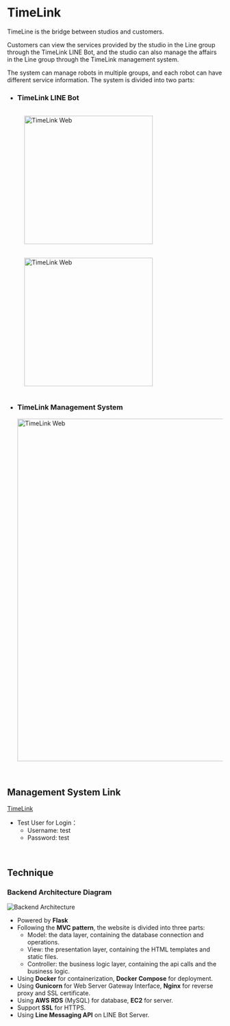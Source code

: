 # TimeLink

TimeLine is the bridge between studios and customers.

Customers can view the services provided by the studio in the Line group through the TimeLink LINE Bot, and the studio can also manage the affairs in the Line group through the TimeLink management system.

The system can manage robots in multiple groups, and each robot can have different service information. The system is divided into two parts:

-   <h3>TimeLink LINE Bot</h3>

    <img style="margin: 16px" src="./rm_static/demo_bot.gif" alt="TimeLink Web" width="300">
    <img style="margin: 16px" src="./rm_static/booking.gif" alt="TimeLink Web" width="300">

-   <h3>TimeLink Management System</h3>

      <img src="https://d43czlgw2x7ve.cloudfront.net/timelink/demo_web.png" alt="TimeLink Web" width="800">

<br>

## Management System Link

[TimeLink](https://timelink.cc)

-   Test User for Login：
    -   Username: test
    -   Password: test

<br>

## Technique

### Backend Architecture Diagram

<img src="https://d43czlgw2x7ve.cloudfront.net/timelink/Backend_Architecture.png" alt="Backend Architecture" >

-   Powered by <b>Flask</b>
-   Following the <b>MVC pattern</b>, the website is divided into three parts:
    -   Model: the data layer, containing the database connection and operations.
    -   View: the presentation layer, containing the HTML templates and static files.
    -   Controller: the business logic layer, containing the api calls and the business logic.
-   Using <b>Docker</b> for containerization, <b>Docker Compose</b> for deployment.
-   Using <b>Gunicorn</b> for Web Server Gateway Interface, <b>Nginx</b> for reverse proxy and SSL certificate.
-   Using <b>AWS RDS</b> (MySQL) for database, <b>EC2</b> for server.
-   Support <b>SSL</b> for HTTPS.
-   Using <b>Line Messaging API</b> on LINE Bot Server.
